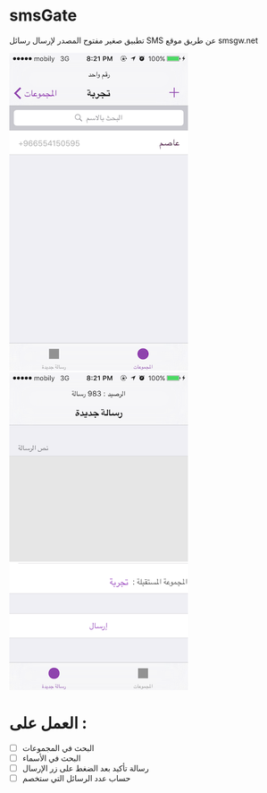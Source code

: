 # smsGate
تطبيق صغير مفتوح المصدر لإرسال رسائل SMS عن طريق موقع smsgw.net

![promisechains](https://github.com/AsimNet/smsGate/blob/master/shot1.PNG) ![promisechains](https://github.com/AsimNet/smsGate/blob/master/shot2.PNG)

# العمل على : 
- [ ] البحث في المجموعات
- [ ] البحث في الأسماء
- [ ] رسالة تأكيد بعد الضغط على زر الإرسال
- [ ] حساب عدد الرسائل التي ستخصم
